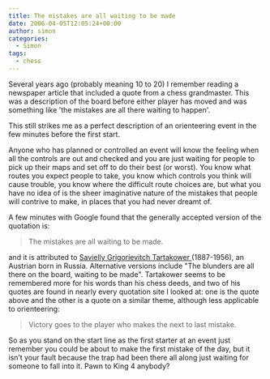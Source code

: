 ```yaml
---
title: The mistakes are all waiting to be made
date: 2006-04-05T12:05:24+00:00
author: simon
categories:
  - Simon
tags:
  - chess
---
```


Several years ago (probably meaning 10 to 20) I remember reading a newspaper article that included a quote from a chess grandmaster. This was a description of the board before either player has moved and was something like 'the mistakes are all there waiting to happen'.

<!--more-->

This still strikes me as a perfect description of an orienteering event in the few minutes before the first start.

Anyone who has planned or controlled an event will know the feeling when all the controls are out and checked and you are just waiting for people to pick up their maps and set off to do their best (or worst). You know what routes you expect people to take, you know which controls you think will cause trouble, you know where the difficult route choices are, but what you have no idea of is the sheer imaginative nature of the mistakes that people will contrive to make, in places that you had never dreamt of.

A few minutes with Google found that the generally accepted version of the quotation is:

> The mistakes are all waiting to be made.

and it is attributed to <a href="http://en.wikipedia.org/wiki/Savielly_Tartakower">Savielly Grigorievitch Tartakower </a>(1887-1956), an Austrian born in Russia. Alternative versions include "The blunders are all there on the board, waiting to be made". Tartakower seems to be remembered more for his words than his chess deeds, and two of his quotes are found in nearly every quotation site I looked at: one is the quote above and the other is a quote on a similar theme, although less applicable to orienteering:

> Victory goes to the player who makes the next to last mistake.

So as you stand on the start line as the first starter at an event just remember you could be about to make the first mistake of the day, but it isn’t your fault because the trap had been there all along just waiting for someone to fall into it. Pawn to King 4 anybody?
